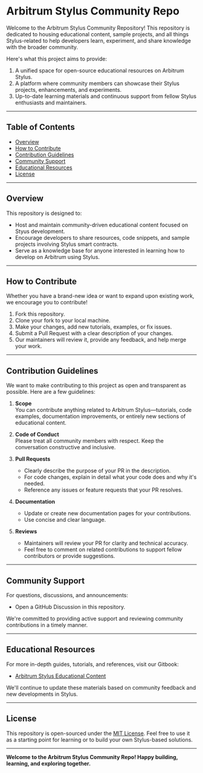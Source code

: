 # Arbitrum Stylus Community Repo

Welcome to the Arbitrum Stylus Community Repository! This repository is dedicated to housing educational content, sample projects, and all things Stylus-related to help developers learn, experiment, and share knowledge with the broader community.

Here's what this project aims to provide:

1. A unified space for open-source educational resources on Arbitrum Stylus.
2. A platform where community members can showcase their Stylus projects, enhancements, and experiments.
3. Up-to-date learning materials and continuous support from fellow Stylus enthusiasts and maintainers.

--------------------------------------------------------------------------------

## Table of Contents

- [Overview](#overview)
- [How to Contribute](#how-to-contribute)
- [Contribution Guidelines](#contribution-guidelines)
- [Community Support](#community-support)
- [Educational Resources](#educational-resources)
- [License](#license)

--------------------------------------------------------------------------------

## Overview

This repository is designed to:
- Host and maintain community-driven educational content focused on Styus development.  
- Encourage developers to share resources, code snippets, and sample projects involving Stylus smart contracts.  
- Serve as a knowledge base for anyone interested in learning how to develop on Arbitrum using Stylus.  

--------------------------------------------------------------------------------

## How to Contribute

Whether you have a brand-new idea or want to expand upon existing work, we encourage you to contribute!

1. Fork this repository.  
2. Clone your fork to your local machine.  
3. Make your changes, add new tutorials, examples, or fix issues.  
4. Submit a Pull Request with a clear description of your changes.  
5. Our maintainers will review it, provide any feedback, and help merge your work.

--------------------------------------------------------------------------------

## Contribution Guidelines

We want to make contributing to this project as open and transparent as possible. Here are a few guidelines:

1. **Scope**  
   You can contribute anything related to Arbitrum Stylus—tutorials, code examples, documentation improvements, or entirely new sections of educational content.

2. **Code of Conduct**  
   Please treat all community members with respect. Keep the conversation constructive and inclusive.

3. **Pull Requests**  
   - Clearly describe the purpose of your PR in the description.  
   - For code changes, explain in detail what your code does and why it's needed.  
   - Reference any issues or feature requests that your PR resolves.

4. **Documentation**  
   - Update or create new documentation pages for your contributions.  
   - Use concise and clear language.  

5. **Reviews**  
   - Maintainers will review your PR for clarity and technical accuracy.  
   - Feel free to comment on related contributions to support fellow contributors or provide suggestions.

--------------------------------------------------------------------------------

## Community Support

For questions, discussions, and announcements:
- Open a GitHub Discussion in this repository.  

We're committed to providing active support and reviewing community contributions in a timely manner.

--------------------------------------------------------------------------------

## Educational Resources

For more in-depth guides, tutorials, and references, visit our Gitbook:
- [Arbitrum Stylus Educational Content](https://shems-organization.gitbook.io/stylus)

We'll continue to update these materials based on community feedback and new developments in Stylus.

--------------------------------------------------------------------------------

## License

This repository is open-sourced under the [MIT License](LICENSE). Feel free to use it as a starting point for learning or to build your own Stylus-based solutions.

--------------------------------------------------------------------------------

**Welcome to the Arbitrum Stylus Community Repo! Happy building, learning, and exploring together.** 
